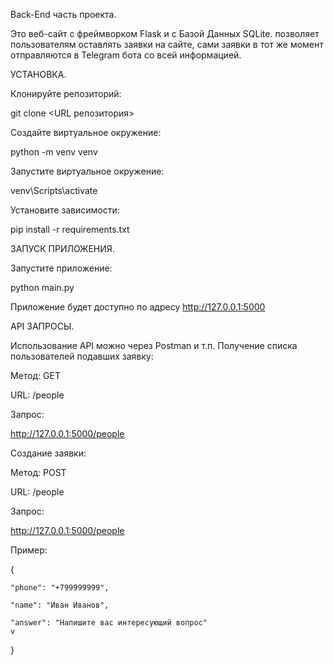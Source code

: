 Back-End часть проекта.

Это веб-сайт с фреймворком Flask и с Базой Данных SQLite. позволяет пользователям оставлять заявки на сайте, сами заявки в тот же момент отправляются в Telegram бота со всей информацией.

УСТАНОВКА.

Клонируйте репозиторий:

git clone <URL репозитория>


Создайте виртуальное окружение:

python -m venv venv


Запустите виртуальное окружение:

venv\Scripts\activate


Установите зависимости:

pip install -r requirements.txt


ЗАПУСК ПРИЛОЖЕНИЯ.

Запустите приложение:

python main.py


Приложение будет доступно по адресу http://127.0.0.1:5000


API ЗАПРОСЫ.

Использование API  можно через Postman и т.п.
Получение списка пользователей подавших заявку:


Метод: GET

URL: /people


Запрос:

http://127.0.0.1:5000/people



Создание заявки:


Метод: POST

URL: /people

Запрос:

http://127.0.0.1:5000/people


Пример:

{

    "phone": "+799999999",

    "name": "Иван Иванов",

    "answer": "Напишите вас интересующий вопрос"
    v

}
